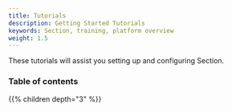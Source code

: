 ```yaml
---
title: Tutorials
description: Getting Started Tutorials
keywords: Section, training, platform overview
weight: 1.5
---
```


These tutorials will assist you setting up and configuring Section.

### Table of contents

{{% children depth="3" %}}